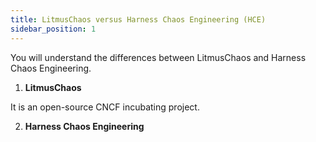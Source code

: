 ```yaml
---
title: LitmusChaos versus Harness Chaos Engineering (HCE)
sidebar_position: 1
---
```

You will understand the differences between LitmusChaos and Harness Chaos Engineering. 

1. **LitmusChaos**

It is an open-source CNCF incubating project.





2. **Harness Chaos Engineering**